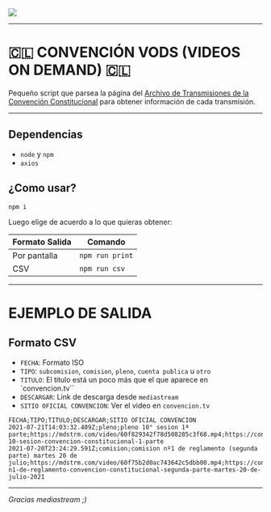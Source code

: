 <img src="https://www.chileconvencion.cl/wp-content/themes/convencionconstitucional/assets/images/logo_cc.svg">

---
# 🇨🇱 CONVENCIÓN VODS (VIDEOS ON DEMAND) 🇨🇱

Pequeño script que parsea la página del [Archivo de Transmisiones de la Convención Constitucional](https://convencion.tv/archivo-transmisiones) para obtener información de cada transmisión.

---

## Dependencias

- `node` y `npm`
- `axios`

## ¿Como usar?

`npm i`

Luego elige de acuerdo a lo que quieras obtener:

| Formato Salida | Comando                                         |
| ---            | ---                                             |
| Por pantalla   | `npm run print`                                 |
| CSV            | `npm run csv`                                   |

---
# EJEMPLO DE SALIDA

## Formato CSV

- `FECHA`: Formato ISO
- `TIPO`: `subcomision`, `comision`, `pleno`, `cuenta publica` u `otro`
- `TITULO`: El título está un poco más que el que aparece en `convencion.tv``
- `DESCARGAR`: Link de descarga desde `mediastream`
- `SITIO OFICIAL CONVENCION`: Ver el video en `convencion.tv`

```csv
FECHA;TIPO;TITULO;DESCARGAR;SITIO OFICIAL CONVENCION
2021-07-21T14:03:32.409Z;pleno;pleno 10° sesion 1ª parte;https://mdstrm.com/video/60f829342f78d508285c3f68.mp4;https://convencion.tv/video/pleno-10-sesion-convencion-constitucional-1-parte
2021-07-20T23:24:29.591Z;comision;comision nº1 de reglamento (segunda parte) martes 20 de julio;https://mdstrm.com/video/60f75b2d0ac743642c5dbb00.mp4;https://convencion.tv/video/comision-n1-de-reglamento-convencion-constitucional-segunda-parte-martes-20-de-julio-2021
```

---

*Gracias mediastream ;)*